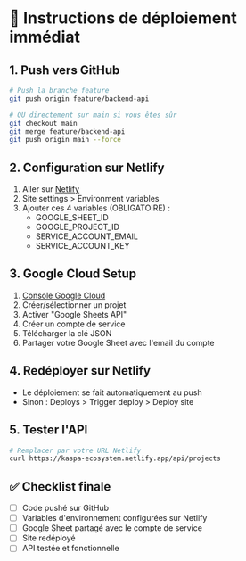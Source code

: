 # 🚀 Instructions de déploiement immédiat

## 1. Push vers GitHub

```bash
# Push la branche feature
git push origin feature/backend-api

# OU directement sur main si vous êtes sûr
git checkout main
git merge feature/backend-api
git push origin main --force
```

## 2. Configuration sur Netlify

1. Aller sur [Netlify](https://app.netlify.com)
2. Site settings > Environment variables
3. Ajouter ces 4 variables (OBLIGATOIRE) :
   - GOOGLE_SHEET_ID
   - GOOGLE_PROJECT_ID
   - SERVICE_ACCOUNT_EMAIL
   - SERVICE_ACCOUNT_KEY

## 3. Google Cloud Setup

1. [Console Google Cloud](https://console.cloud.google.com)
2. Créer/sélectionner un projet
3. Activer "Google Sheets API"
4. Créer un compte de service
5. Télécharger la clé JSON
6. Partager votre Google Sheet avec l'email du compte

## 4. Redéployer sur Netlify

- Le déploiement se fait automatiquement au push
- Sinon : Deploys > Trigger deploy > Deploy site

## 5. Tester l'API

```bash
# Remplacer par votre URL Netlify
curl https://kaspa-ecosystem.netlify.app/api/projects
```

## ✅ Checklist finale

- [ ] Code pushé sur GitHub
- [ ] Variables d'environnement configurées sur Netlify
- [ ] Google Sheet partagé avec le compte de service
- [ ] Site redéployé
- [ ] API testée et fonctionnelle
